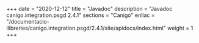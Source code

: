 +++
date        = "2020-12-12"
title       = "Javadoc"
description = "Javadoc canigo.integration.psgd 2.4.1"
sections    = "Canigó"
enllac		= "/documentacio-llibreries/canigo.integration.psgd/2.4.1/site/apidocs/index.html"
weight		= 1
+++
